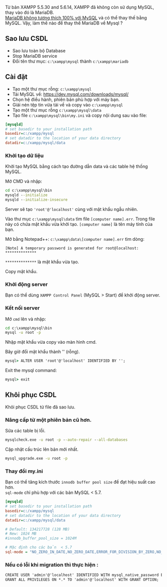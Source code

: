 Từ bản XAMPP 5.5.30 and 5.6.14, XAMPP đã không còn sử dụng MySQL, thay vào đó là MariaDB.  
[MariaDB không tương thích 100% với MySQL](https://mariadb.com/kb/en/mariadb/mariadb-vs-mysql-compatibility/) và có thể thay thế bằng MySQL. Vậy, làm thế nào để thay thế MariaDB về Mysql ?

## Sao lưu CSDL

* Sao lưu toàn bộ Database
* Stop MariaDB service
* Đổi tên thư mục: `c:\xampp\mysql` thành `c:\xampp\mariadb`

## Cài đặt

* Tạo một thư mục rỗng: `c:\xampp\mysql`
* Tải MySQL về: https://dev.mysql.com/downloads/mysql/
* Chọn hệ điều hành, phiên bản phù hợp với máy bạn. 
* Giải nén tệp tin vừa tải về và copy vào `c:\xampp\mysql`
* Tạo một thư mục rỗng `c:\xampp\mysql\data`
* Tạo file `c:\xampp\mysql\bin\my.ini` và copy nội dung sau vào file:

```ini
[mysqld]
# set basedir to your installation path
basedir=c:/xampp/mysql
# set datadir to the location of your data directory
datadir=c:/xampp/mysql/data
```

### Khởi tạo dữ liệu

Khởi tạo MySQL bằng cách tạo đường dẫn data và các table hệ thống MySQL.

Mở CMD và nhập:

```cmd
cd c:\xampp\mysql\bin
mysqld --initialize
mysqld --initialize-insecure
```

Server sẽ tạo `'root'@'localhost'` cùng với mật khẩu ngẫu nhiên.

Vào thư mục `c:\xampp\mysql\data` tìm file `[computer name].err`. Trong file này có chứa mật khẩu vừa khởi tạo. `[computer name]` là tên máy tính của bạn.

Mở bằng Notepad++: `c:\xampp\data\[computer name].err` tìm dòng:

`[Note] A temporary password is generated for root@localhost: **************`

`**************` là mật khẩu vừa tạo.

Copy mật khẩu.

### Khởi động server

Bạn có thể dùng `XAMPP Control Panel` (MySQL > Start) để khởi động server.

### Kết nối server

Mở `cmd` lên và nhập:

```cmd
cd c:\xampp\mysql\bin
mysql -u root -p
```

Nhập mật khẩu vừa copy vào màn hình cmd.

Bây giờ đổi mật khẩu thành '' (rỗng).

```cmd
mysql> ALTER USER 'root'@'localhost' IDENTIFIED BY '';
```

Exit the mysql command:

```cmd
mysql> exit
```

## Khôi phục CSDL

Khôi phục CSDL từ file đã sao lưu.

### Nâng cấp từ một phiên bản cũ hơn.

Sửa các table bị lỗi.

```cmd
mysqlcheck.exe -u root -p --auto-repair --all-databases
```

Cập nhật cấu trúc lên bản mới nhất.

```cmd
mysql_upgrade.exe -u root -p
```

### Thay đổi my.ini

Bạn có thể tăng kích thước `innodb buffer pool size` để đạt hiệu suất cao hơn.  
`sql-mode` chỉ phù hợp với các bản MySQL < 5.7.

```ini
[mysqld]
# set basedir to your installation path
basedir=c:/xampp/mysql
# set datadir to the location of your data directory
datadir=c:/xampp/mysql/data

# Default: 134217728 (128 MB)
# New: 1024 MB
#innodb_buffer_pool_size = 1024M

# Mặc định cho các bản  < 5.7
sql-mode = "NO_ZERO_IN_DATE,NO_ZERO_DATE,ERROR_FOR_DIVISION_BY_ZERO,NO_AUTO_CREATE_USER,NO_ENGINE_SUBSTITU
```

### Nếu có lỗi khi migration thì thực hiện : 

```cmd
CREATE USER 'admin'@'localhost' IDENTIFIED WITH mysql_native_password BY 'admin';
GRANT ALL PRIVILEGES ON *.* TO 'admin'@'localhost' WITH GRANT OPTION;
```
